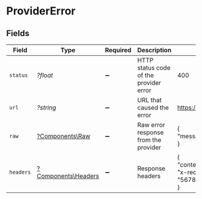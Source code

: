 # ProviderError


## Fields

| Field                                                                                      | Type                                                                                       | Required                                                                                   | Description                                                                                | Example                                                                                    |
| ------------------------------------------------------------------------------------------ | ------------------------------------------------------------------------------------------ | ------------------------------------------------------------------------------------------ | ------------------------------------------------------------------------------------------ | ------------------------------------------------------------------------------------------ |
| `status`                                                                                   | *?float*                                                                                   | :heavy_minus_sign:                                                                         | HTTP status code of the provider error                                                     | 400                                                                                        |
| `url`                                                                                      | *?string*                                                                                  | :heavy_minus_sign:                                                                         | URL that caused the error                                                                  | https://api.provider.com/v1/resource                                                       |
| `raw`                                                                                      | [?Components\Raw](../../Models/Components/Raw.md)                                          | :heavy_minus_sign:                                                                         | Raw error response from the provider                                                       | {<br/>"message": "Invalid input parameters"<br/>}                                          |
| `headers`                                                                                  | [?Components\Headers](../../Models/Components/Headers.md)                                  | :heavy_minus_sign:                                                                         | Response headers                                                                           | {<br/>"content-type": "application/json",<br/>"x-request-id": "5678c28b211dace4e0a0f9171e6b88c5"<br/>} |